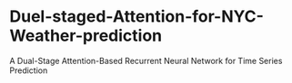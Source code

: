# Duel-staged-Attention-for-NYC-Weather-prediction
A Dual-Stage Attention-Based Recurrent Neural Network for Time Series Prediction
